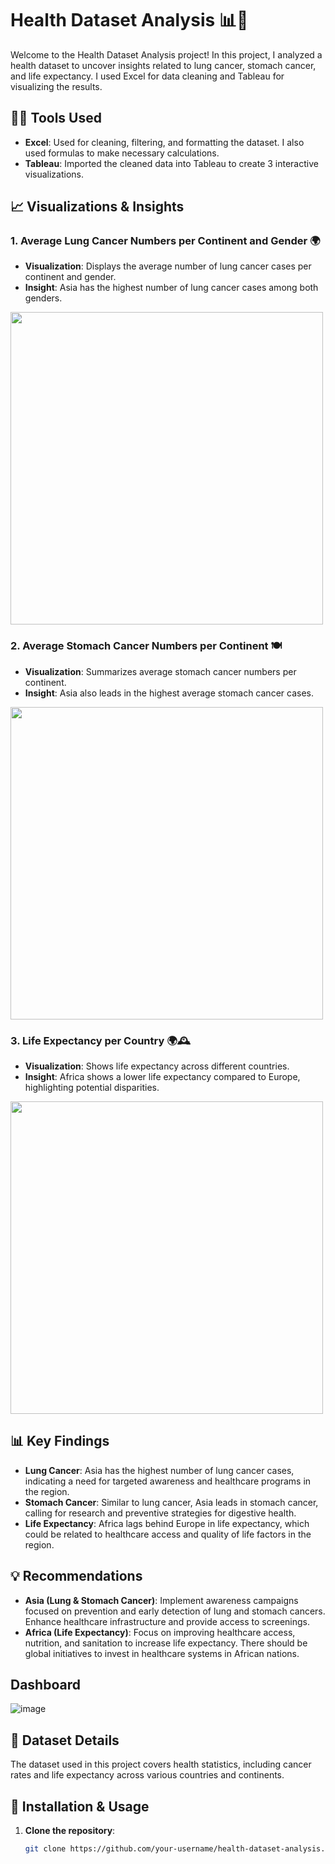 # Health Dataset Analysis 📊💪

Welcome to the Health Dataset Analysis project! In this project, I analyzed a health dataset to uncover insights related to lung cancer, stomach cancer, and life expectancy. I used Excel for data cleaning and Tableau for visualizing the results. 

## 🧑‍💻 Tools Used
- **Excel**: Used for cleaning, filtering, and formatting the dataset. I also used formulas to make necessary calculations.
- **Tableau**: Imported the cleaned data into Tableau to create 3 interactive visualizations.

## 📈 Visualizations & Insights

### 1. **Average Lung Cancer Numbers per Continent and Gender** 🌍
- **Visualization**: Displays the average number of lung cancer cases per continent and gender.
- **Insight**: Asia has the highest number of lung cancer cases among both genders.
<img src="https://github.com/user-attachments/assets/ce56d157-02b1-4d53-a9f0-6ea6a0b01212" width="500" length="500">

### 2. **Average Stomach Cancer Numbers per Continent** 🍽️
- **Visualization**: Summarizes average stomach cancer numbers per continent.
- **Insight**: Asia also leads in the highest average stomach cancer cases.

<img src="https://github.com/user-attachments/assets/779e93b5-f8be-4f1a-98d2-54d08f59fb8c" width="500" length="500">

### 3. **Life Expectancy per Country** 🌍🕰️
- **Visualization**: Shows life expectancy across different countries.
- **Insight**: Africa shows a lower life expectancy compared to Europe, highlighting potential disparities.

<img src="https://github.com/user-attachments/assets/5320c4b3-cd9a-448d-80a4-2b43d8249c25" width="500">

## 📊 Key Findings
- **Lung Cancer**: Asia has the highest number of lung cancer cases, indicating a need for targeted awareness and healthcare programs in the region.
- **Stomach Cancer**: Similar to lung cancer, Asia leads in stomach cancer, calling for research and preventive strategies for digestive health.
- **Life Expectancy**: Africa lags behind Europe in life expectancy, which could be related to healthcare access and quality of life factors in the region.

## 💡 Recommendations
- **Asia (Lung & Stomach Cancer)**: Implement awareness campaigns focused on prevention and early detection of lung and stomach cancers. Enhance healthcare infrastructure and provide access to screenings.
- **Africa (Life Expectancy)**: Focus on improving healthcare access, nutrition, and sanitation to increase life expectancy. There should be global initiatives to invest in healthcare systems in African nations.

## Dashboard
![image](https://github.com/user-attachments/assets/009a269e-6ef8-41b1-bd25-e8b2c06c7f26)

## 📂 Dataset Details
The dataset used in this project covers health statistics, including cancer rates and life expectancy across various countries and continents.

## 🔧 Installation & Usage

1. **Clone the repository**:  
   ```bash
   git clone https://github.com/your-username/health-dataset-analysis.git


